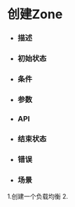 # 创建Zone

* ### 描述

* ### 初始状态

* ### 条件

* ### 参数

* ### API

* ### 结束状态

* ### 错误

* ### 场景
1.创建一个负载均衡
2.
